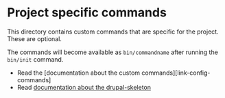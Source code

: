 # Project specific commands

This directory contains custom commands that are specific for the project.
These are optional.

The commands will become available as `bin/commandname` after running the
`bin/init` command.


- Read the [documentation about the custom commands][link-config-commands]
- Read [documentation about the drupal-skeleton][link-documentation]



[link-command-custom]: ../bin/docs/config-commands.sh
[link-documentation]: ../bin/docs/README.md
